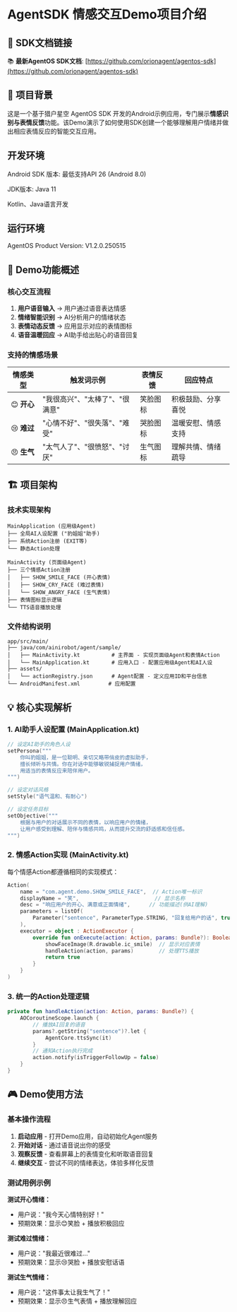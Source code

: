 # AgentSDK 情感交互Demo项目介绍

## 🔗 SDK文档链接

📚 **最新AgentOS SDK文档**: [https://github.com/orionagent/agentos-sdk](https://github.com/orionagent/agentos-sdk)

## 📖 项目背景

这是一个基于猎户星空 AgentOS SDK 开发的Android示例应用，专门展示**情感识别与表情反馈**功能。该Demo演示了如何使用SDK创建一个能够理解用户情绪并做出相应表情反应的智能交互应用。

## 开发环境
Android SDK 版本: 最低支持API 26 (Android 8.0)

JDK版本: Java 11

Kotlin、Java语言开发

## 运行环境

AgentOS Product Version: V1.2.0.250515


## 🎯 Demo功能概述

### 核心交互流程
1. **用户语音输入** → 用户通过语音表达情感
2. **情绪智能识别** → AI分析用户的情绪状态  
3. **表情动态反馈** → 应用显示对应的表情图标
4. **语音温暖回应** → AI助手给出贴心的语音回复

### 支持的情感场景

| 情感类型 | 触发词示例 | 表情反馈 | 回应特点 |
|---------|-----------|---------|---------|
| 😊 **开心** | "我很高兴"、"太棒了"、"很满意" | 笑脸图标 | 积极鼓励、分享喜悦 |
| 😢 **难过** | "心情不好"、"很失落"、"难受" | 哭脸图标 | 温暖安慰、情感支持 |
| 😠 **生气** | "太气人了"、"很愤怒"、"讨厌" | 生气图标 | 理解共情、情绪疏导 |

## 🏗️ 项目架构

### 技术实现架构
```
MainApplication (应用级Agent)
├── 全局AI人设配置 ("豹姐姐"助手)
├── 系统Action注册 (EXIT等)
└── 静态Action处理

MainActivity (页面级Agent)  
├── 三个情感Action注册
│   ├── SHOW_SMILE_FACE (开心表情)
│   ├── SHOW_CRY_FACE (难过表情)  
│   └── SHOW_ANGRY_FACE (生气表情)
├── 表情图标显示逻辑
└── TTS语音播放处理
```

### 文件结构说明
```
app/src/main/
├── java/com/ainirobot/agent/sample/
│   ├── MainActivity.kt          # 主界面 - 实现页面级Agent和表情Action
│   └── MainApplication.kt       # 应用入口 - 配置应用级Agent和AI人设
├── assets/
│   └── actionRegistry.json      # Agent配置 - 定义应用ID和平台信息
└── AndroidManifest.xml         # 应用配置
```

## 💡 核心实现解析

### 1. AI助手人设配置 (MainApplication.kt)

```kotlin
// 设定AI助手的角色人设
setPersona("""
    你叫豹姐姐，是一位聪明、亲切又略带俏皮的虚拟助手，
    擅长倾听与共情。你在对话中能够敏锐捕捉用户情绪，
    用适当的表情反应来陪伴用户。
""")

// 设定对话风格
setStyle("语气温和、有耐心")

// 设定任务目标  
setObjective("""
    根据与用户的对话展示不同的表情，以响应用户的情绪，
    让用户感受到理解、陪伴与情感共鸣，从而提升交流的舒适感和信任感。
""")
```

### 2. 情感Action实现 (MainActivity.kt)

每个情感Action都遵循相同的实现模式：

```kotlin
Action(
    name = "com.agent.demo.SHOW_SMILE_FACE",  // Action唯一标识
    displayName = "笑",                        // 显示名称
    desc = "响应用户的开心、满意或正面情绪",      // 功能描述(供AI理解)
    parameters = listOf(
        Parameter("sentence", ParameterType.STRING, "回复给用户的话", true)
    ),
    executor = object : ActionExecutor {
        override fun onExecute(action: Action, params: Bundle?): Boolean {
            showFaceImage(R.drawable.ic_smile)  // 显示对应表情
            handleAction(action, params)        // 处理TTS播放
            return true
        }
    }
)
```

### 3. 统一的Action处理逻辑

```kotlin
private fun handleAction(action: Action, params: Bundle?) {
    AOCoroutineScope.launch {
        // 播放AI回复的语音
        params?.getString("sentence")?.let { 
            AgentCore.ttsSync(it) 
        }
        // 通知Action执行完成
        action.notify(isTriggerFollowUp = false)
    }
}
```

## 🎮 Demo使用方法

### 基本操作流程
1. **启动应用** - 打开Demo应用，自动初始化Agent服务
2. **开始对话** - 通过语音说出你的感受
3. **观察反馈** - 查看屏幕上的表情变化和听取语音回复
4. **继续交互** - 尝试不同的情绪表达，体验多样化反馈

### 测试用例示例

**测试开心情绪：**
- 用户说："我今天心情特别好！"
- 预期效果：显示😊笑脸 + 播放积极回应

**测试难过情绪：**  
- 用户说："我最近很难过..."
- 预期效果：显示😢哭脸 + 播放安慰话语

**测试生气情绪：**
- 用户说："这件事太让我生气了！"  
- 预期效果：显示😠生气表情 + 播放理解回应

